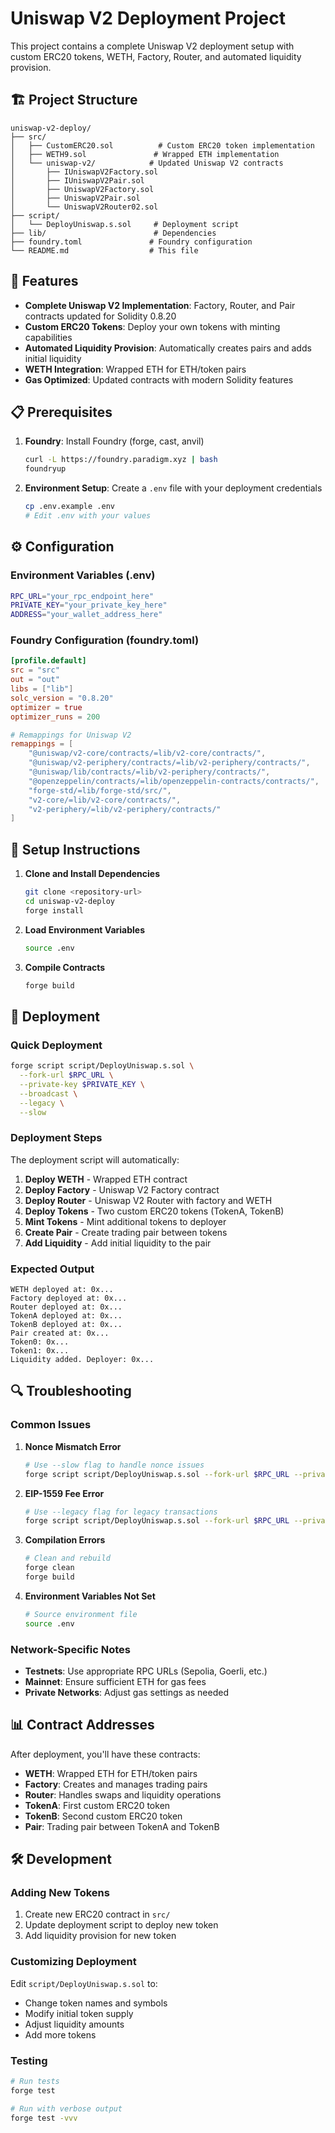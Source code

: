 # Uniswap V2 Deployment Project

This project contains a complete Uniswap V2 deployment setup with custom ERC20 tokens, WETH, Factory, Router, and automated liquidity provision.

## 🏗️ Project Structure

```
uniswap-v2-deploy/
├── src/
│   ├── CustomERC20.sol          # Custom ERC20 token implementation
│   ├── WETH9.sol               # Wrapped ETH implementation
│   └── uniswap-v2/            # Updated Uniswap V2 contracts
│       ├── IUniswapV2Factory.sol
│       ├── IUniswapV2Pair.sol
│       ├── UniswapV2Factory.sol
│       ├── UniswapV2Pair.sol
│       └── UniswapV2Router02.sol
├── script/
│   └── DeployUniswap.s.sol     # Deployment script
├── lib/                        # Dependencies
├── foundry.toml               # Foundry configuration
└── README.md                  # This file
```

## 🚀 Features

- **Complete Uniswap V2 Implementation**: Factory, Router, and Pair contracts updated for Solidity 0.8.20
- **Custom ERC20 Tokens**: Deploy your own tokens with minting capabilities
- **Automated Liquidity Provision**: Automatically creates pairs and adds initial liquidity
- **WETH Integration**: Wrapped ETH for ETH/token pairs
- **Gas Optimized**: Updated contracts with modern Solidity features

## 📋 Prerequisites

1. **Foundry**: Install Foundry (forge, cast, anvil)
   ```bash
   curl -L https://foundry.paradigm.xyz | bash
   foundryup
   ```

2. **Environment Setup**: Create a `.env` file with your deployment credentials
   ```bash
   cp .env.example .env
   # Edit .env with your values
   ```

## ⚙️ Configuration

### Environment Variables (.env)
```bash
RPC_URL="your_rpc_endpoint_here"
PRIVATE_KEY="your_private_key_here"
ADDRESS="your_wallet_address_here"
```

### Foundry Configuration (foundry.toml)
```toml
[profile.default]
src = "src"
out = "out"
libs = ["lib"]
solc_version = "0.8.20"
optimizer = true
optimizer_runs = 200

# Remappings for Uniswap V2
remappings = [
    "@uniswap/v2-core/contracts/=lib/v2-core/contracts/",
    "@uniswap/v2-periphery/contracts/=lib/v2-periphery/contracts/",
    "@uniswap/lib/contracts/=lib/v2-periphery/contracts/",
    "@openzeppelin/contracts/=lib/openzeppelin-contracts/contracts/",
    "forge-std/=lib/forge-std/src/",
    "v2-core/=lib/v2-core/contracts/",
    "v2-periphery/=lib/v2-periphery/contracts/"
]
```

## 🔧 Setup Instructions

1. **Clone and Install Dependencies**
   ```bash
   git clone <repository-url>
   cd uniswap-v2-deploy
   forge install
   ```

2. **Load Environment Variables**
   ```bash
   source .env
   ```

3. **Compile Contracts**
   ```bash
   forge build
   ```

## 🚀 Deployment

### Quick Deployment
```bash
forge script script/DeployUniswap.s.sol \
  --fork-url $RPC_URL \
  --private-key $PRIVATE_KEY \
  --broadcast \
  --legacy \
  --slow
```

### Deployment Steps

The deployment script will automatically:

1. **Deploy WETH** - Wrapped ETH contract
2. **Deploy Factory** - Uniswap V2 Factory contract
3. **Deploy Router** - Uniswap V2 Router with factory and WETH
4. **Deploy Tokens** - Two custom ERC20 tokens (TokenA, TokenB)
5. **Mint Tokens** - Mint additional tokens to deployer
6. **Create Pair** - Create trading pair between tokens
7. **Add Liquidity** - Add initial liquidity to the pair

### Expected Output
```
WETH deployed at: 0x...
Factory deployed at: 0x...
Router deployed at: 0x...
TokenA deployed at: 0x...
TokenB deployed at: 0x...
Pair created at: 0x...
Token0: 0x...
Token1: 0x...
Liquidity added. Deployer: 0x...
```

## 🔍 Troubleshooting

### Common Issues

1. **Nonce Mismatch Error**
   ```bash
   # Use --slow flag to handle nonce issues
   forge script script/DeployUniswap.s.sol --fork-url $RPC_URL --private-key $PRIVATE_KEY --broadcast --legacy --slow
   ```

2. **EIP-1559 Fee Error**
   ```bash
   # Use --legacy flag for legacy transactions
   forge script script/DeployUniswap.s.sol --fork-url $RPC_URL --private-key $PRIVATE_KEY --broadcast --legacy
   ```

3. **Compilation Errors**
   ```bash
   # Clean and rebuild
   forge clean
   forge build
   ```

4. **Environment Variables Not Set**
   ```bash
   # Source environment file
   source .env
   ```

### Network-Specific Notes

- **Testnets**: Use appropriate RPC URLs (Sepolia, Goerli, etc.)
- **Mainnet**: Ensure sufficient ETH for gas fees
- **Private Networks**: Adjust gas settings as needed

## 📊 Contract Addresses

After deployment, you'll have these contracts:

- **WETH**: Wrapped ETH for ETH/token pairs
- **Factory**: Creates and manages trading pairs
- **Router**: Handles swaps and liquidity operations
- **TokenA**: First custom ERC20 token
- **TokenB**: Second custom ERC20 token
- **Pair**: Trading pair between TokenA and TokenB

## 🛠️ Development

### Adding New Tokens
1. Create new ERC20 contract in `src/`
2. Update deployment script to deploy new token
3. Add liquidity provision for new token

### Customizing Deployment
Edit `script/DeployUniswap.s.sol` to:
- Change token names and symbols
- Modify initial token supply
- Adjust liquidity amounts
- Add more tokens

### Testing
```bash
# Run tests
forge test

# Run with verbose output
forge test -vvv
```
